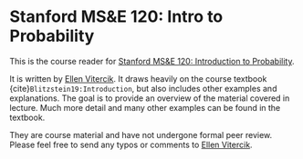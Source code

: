 # Stanford MS&E 120: Intro to Probability

This is the course reader for [Stanford MS&E 120: Introduction to Probability](https://vitercik.github.io/probability).

It is written by [Ellen Vitercik](https://vitercik.github.io/). It draws heavily on the course textbook {cite}`Blitzstein19:Introduction`, but also includes other examples and explanations. The goal is to provide an overview of the material covered in lecture. Much more detail and many other examples can be found in the textbook.

They are course material and have not undergone formal peer review. Please feel free to send any typos or comments to [Ellen Vitercik](https://vitercik.github.io/).